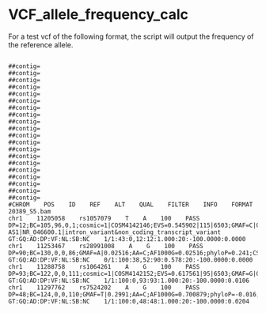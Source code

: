 # VCF_allele_frequency_calc


For a test vcf of the following format, the script will output the frequency of the reference allele.

<pre><code>
##contig=<ID=chr2,length=243199373>
##contig=<ID=chr3,length=198022430>
##contig=<ID=chr4,length=191154276>
##contig=<ID=chr5,length=180915260>
##contig=<ID=chr6,length=171115067>
##contig=<ID=chr7,length=159138663>
##contig=<ID=chr8,length=146364022>
##contig=<ID=chr9,length=141213431>
##contig=<ID=chr10,length=135534747>
##contig=<ID=chr11,length=135006516>
##contig=<ID=chr12,length=133851895>
##contig=<ID=chr13,length=115169878>
##contig=<ID=chr14,length=107349540>
##contig=<ID=chr15,length=102531392>
##contig=<ID=chr16,length=90354753>
##contig=<ID=chr17,length=81195210>
##contig=<ID=chr18,length=78077248>
##contig=<ID=chr19,length=59128983>
##contig=<ID=chr20,length=63025520>
##contig=<ID=chr21,length=48129895>
#CHROM    POS    ID    REF    ALT    QUAL    FILTER    INFO    FORMAT    20389_S5.bam
chr1    11205058    rs1057079    T    A    100    PASS    DP=12;BC=105,96,0,1;cosmic=1|COSM4142146;EVS=0.545902|115|6503;GMAF=C|0.4525;AA=C;AF1000G=0.547524;phyloP=0.078;CSQT=1|MTOR|NM_004958.3|synonymous_variant,1|MTOR-AS1|NR_046600.1|intron_variant&non_coding_transcript_variant    GT:GQ:AD:DP:VF:NL:SB:NC    1/1:43:0,12:12:1.000:20:-100.0000:0.0000
chr1    11253467    rs28991008    A    G    100    PASS    DP=90;BC=130,0,0,86;GMAF=A|0.02516;AA=C;AF1000G=0.02516;phyloP=0.241;CSQT=1|MTOR|NM_004958.3|intron_variant,1|ANGPTL7|NM_021146.3|intron_variant    GT:GQ:AD:DP:VF:NL:SB:NC    0/1:100:38,52:90:0.578:20:-100.0000:0.0000
chr1    11288758    rs1064261    A    G    100    PASS    DP=93;BC=122,0,0,111;cosmic=1|COSM4142152;EVS=0.617561|95|6503;GMAF=G|0.2995;AA=A;AF1000G=0.700479;phyloP=-0.406;CSQT=1|MTOR|NM_004958.3|synonymous_variant    GT:GQ:AD:DP:VF:NL:SB:NC    1/1:100:0,93:93:1.000:20:-100.0000:0.0106
chr1    11297762    rs7524202    A    G    100    PASS    DP=48;BC=124,0,0,110;GMAF=T|0.2991;AA=C;AF1000G=0.700879;phyloP=-0.016;CSQT=1|MTOR|NM_004958.3|intron_variant    GT:GQ:AD:DP:VF:NL:SB:NC    1/1:100:0,48:48:1.000:20:-100.0000:0.0204

</code></pre>

